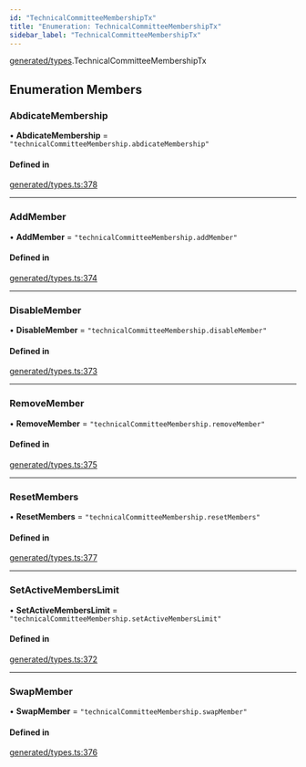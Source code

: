 ```yaml
---
id: "TechnicalCommitteeMembershipTx"
title: "Enumeration: TechnicalCommitteeMembershipTx"
sidebar_label: "TechnicalCommitteeMembershipTx"
---
```


[generated/types](../../../../modules/Generated/Types/Types.md).TechnicalCommitteeMembershipTx

## Enumeration Members

### AbdicateMembership

• **AbdicateMembership** = ``"technicalCommitteeMembership.abdicateMembership"``

#### Defined in

[generated/types.ts:378](https://github.com/PolymeshAssociation/polymesh-sdk/blob/0dbd0ebd0/src/generated/types.ts#L378)

___

### AddMember

• **AddMember** = ``"technicalCommitteeMembership.addMember"``

#### Defined in

[generated/types.ts:374](https://github.com/PolymeshAssociation/polymesh-sdk/blob/0dbd0ebd0/src/generated/types.ts#L374)

___

### DisableMember

• **DisableMember** = ``"technicalCommitteeMembership.disableMember"``

#### Defined in

[generated/types.ts:373](https://github.com/PolymeshAssociation/polymesh-sdk/blob/0dbd0ebd0/src/generated/types.ts#L373)

___

### RemoveMember

• **RemoveMember** = ``"technicalCommitteeMembership.removeMember"``

#### Defined in

[generated/types.ts:375](https://github.com/PolymeshAssociation/polymesh-sdk/blob/0dbd0ebd0/src/generated/types.ts#L375)

___

### ResetMembers

• **ResetMembers** = ``"technicalCommitteeMembership.resetMembers"``

#### Defined in

[generated/types.ts:377](https://github.com/PolymeshAssociation/polymesh-sdk/blob/0dbd0ebd0/src/generated/types.ts#L377)

___

### SetActiveMembersLimit

• **SetActiveMembersLimit** = ``"technicalCommitteeMembership.setActiveMembersLimit"``

#### Defined in

[generated/types.ts:372](https://github.com/PolymeshAssociation/polymesh-sdk/blob/0dbd0ebd0/src/generated/types.ts#L372)

___

### SwapMember

• **SwapMember** = ``"technicalCommitteeMembership.swapMember"``

#### Defined in

[generated/types.ts:376](https://github.com/PolymeshAssociation/polymesh-sdk/blob/0dbd0ebd0/src/generated/types.ts#L376)
